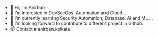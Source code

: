 - 👋 Hi, I’m Anirban
- 👀 I’m interested in DevSecOps, Automation and Cloud...
- 🌱 I’m currently learning Security Automation, Database, AI and ML ...
- 💞️ I’m looking forward to contribute to different project in Github.
- 📫 Contact # anirban.kolkata

<!---
anirbh/anirbh is a ✨ special ✨ repository because its `README.md` (this file) appears on your GitHub profile.
You can click the Preview link to take a look at your changes.
--->
